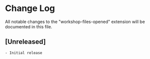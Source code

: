 # Change Log

All notable changes to the "workshop-files-opened" extension will be documented in this file.

## [Unreleased]

    - Initial release